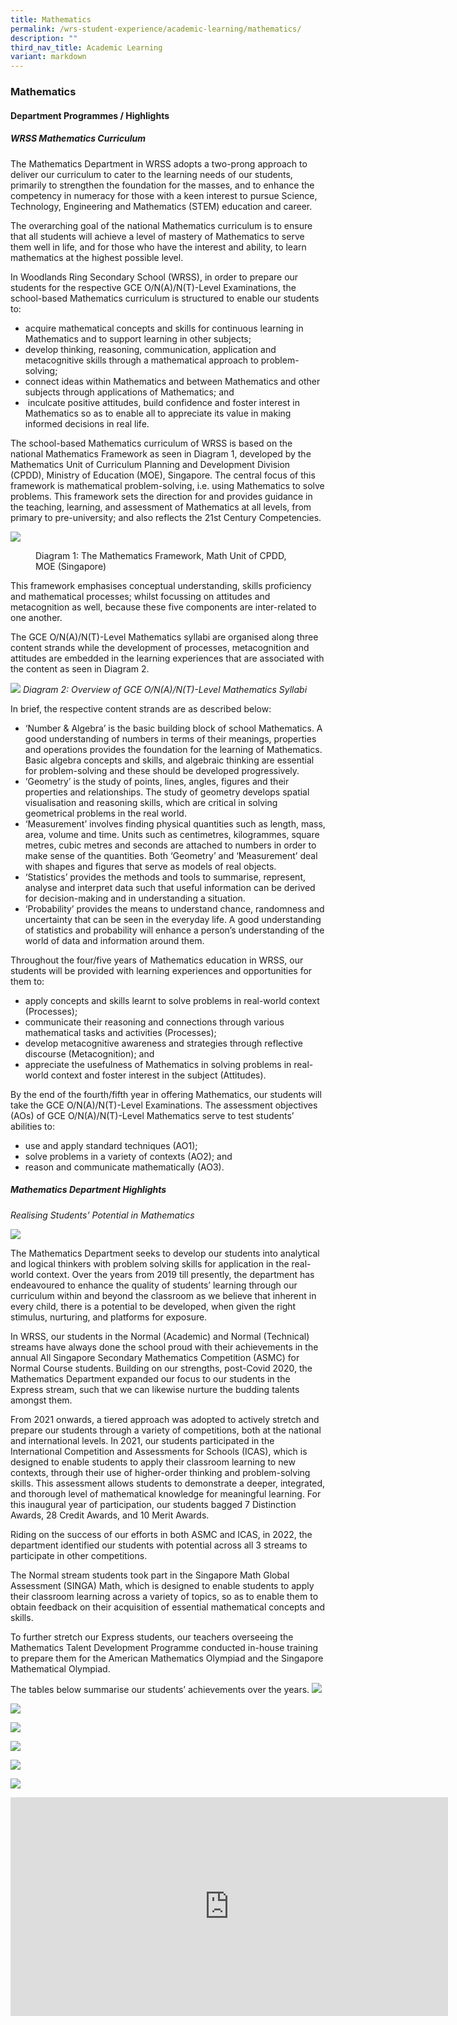 ```yaml
---
title: Mathematics
permalink: /wrs-student-experience/academic-learning/mathematics/
description: ""
third_nav_title: Academic Learning
variant: markdown
---
```

### **Mathematics**
#### **Department Programmes / Highlights**
##### **WRSS Mathematics Curriculum**
The Mathematics Department in WRSS adopts a two-prong approach to deliver our curriculum to cater to the learning needs of our students, primarily to strengthen the foundation for the masses, and to enhance the competency in numeracy for those with a keen interest to pursue Science, Technology, Engineering and Mathematics (STEM) education and career.

The overarching goal of the national Mathematics curriculum is to ensure that all students will achieve a level of mastery of Mathematics to serve them well in life, and for those who have the interest and ability, to learn mathematics at the highest possible level.
 
In Woodlands Ring Secondary School (WRSS), in order to prepare our students for the respective GCE O/N(A)/N(T)-Level Examinations, the school-based Mathematics curriculum is structured to enable our students to:

*   acquire mathematical concepts and skills for continuous learning in Mathematics and to support learning in other subjects;
*   develop thinking, reasoning, communication, application and metacognitive skills through a mathematical approach to problem-solving;
*   connect ideas within Mathematics and between Mathematics and other subjects through applications of Mathematics; and
*   &nbsp;inculcate positive attitudes, build confidence and foster interest in Mathematics so as to enable all to appreciate its value in making informed decisions in real life.

The school-based Mathematics curriculum of WRSS is based on the national Mathematics Framework as seen in Diagram 1, developed by the Mathematics Unit of Curriculum Planning and Development Division (CPDD), Ministry of Education (MOE), Singapore.  The central focus of this framework is mathematical problem-solving, i.e. using Mathematics to solve problems.  This framework sets the direction for and provides guidance in the teaching, learning, and assessment of Mathematics at all levels, from primary to pre-university; and also reflects the 21st Century Competencies.

![](/images/Math_dia_2.jpg)
<figure>

<figcaption>  Diagram 1: The Mathematics Framework, Math Unit of CPDD, MOE (Singapore)
 </figcaption>
</figure>

This framework emphasises conceptual understanding, skills proficiency and mathematical processes; whilst focussing on attitudes and metacognition as well, because these five components are inter-related to one another.

The GCE O/N(A)/N(T)-Level Mathematics syllabi are organised along three content strands while the development of processes, metacognition and attitudes are embedded in the learning experiences that are associated with the content as seen in Diagram 2.

![](/images/math2.jpg)
*Diagram 2: Overview of GCE O/N(A)/N(T)-Level Mathematics Syllabi*

In brief, the respective content strands are as described below:

*   ‘Number &amp; Algebra’ is the basic building block of school Mathematics. A good understanding of numbers in terms of their meanings, properties and operations provides the foundation for the learning of Mathematics. Basic algebra concepts and skills, and algebraic thinking are essential for problem-solving and these should be developed progressively.
*   ‘Geometry’ is the study of points, lines, angles, figures and their properties and relationships. The study of geometry develops spatial visualisation and reasoning skills, which are critical in solving geometrical problems in the real world.
*   ‘Measurement’ involves finding physical quantities such as length, mass, area, volume and time. Units such as centimetres, kilogrammes, square metres, cubic metres and seconds are attached to numbers in order to make sense of the quantities. Both ‘Geometry’ and ‘Measurement’ deal with shapes and figures that serve as models of real objects.
*   ‘Statistics’ provides the methods and tools to summarise, represent, analyse and interpret data such that useful information can be derived for decision-making and in understanding a situation.
*   ‘Probability’ provides the means to understand chance, randomness and uncertainty that can be seen in the everyday life. A good understanding of statistics and probability will enhance a person’s understanding of the world of data and information around them.

Throughout the four/five years of Mathematics education in WRSS, our students will be provided with learning experiences and opportunities for them to:

*   apply concepts and skills learnt to solve problems in real-world context (Processes);
*   communicate their reasoning and connections through various mathematical tasks and activities (Processes);
*   develop metacognitive awareness and strategies through reflective discourse (Metacognition); and
*   appreciate the usefulness of Mathematics in solving problems in real-world context and foster interest in the subject (Attitudes).

By the end of the fourth/fifth year in offering Mathematics, our students will take the GCE O/N(A)/N(T)-Level Examinations. The assessment objectives (AOs) of GCE O/N(A)/N(T)-Level Mathematics serve to test students’ abilities to:

*   use and apply standard techniques (AO1);
*   solve problems in a variety of contexts (AO2); and
*   reason and communicate mathematically (AO3).

##### **Mathematics Department Highlights**

*Realising Students’ Potential in Mathematics*

![](/images/Math_pic_1.jpg)

The Mathematics Department seeks to develop our students into analytical and logical thinkers with problem solving skills for application in the real-world context.  Over the years from 2019 till presently, the department has endeavoured to enhance the quality of students’ learning through our curriculum within and beyond the classroom as we believe that inherent in every child, there is a potential to be developed, when given the right stimulus, nurturing, and platforms for exposure.

In WRSS, our students in the Normal (Academic) and Normal (Technical) streams have always done the school proud with their achievements in the annual All Singapore Secondary Mathematics Competition (ASMC) for Normal Course students.  Building on our strengths, post-Covid 2020, the Mathematics Department expanded our focus to our students in the Express stream, such that we can likewise nurture the budding talents amongst them.

From 2021 onwards, a tiered approach was adopted to actively stretch and prepare our students through a variety of competitions, both at the national and international levels.  In 2021, our students participated in the International Competition and Assessments for Schools (ICAS), which is designed to enable students to apply their classroom learning to new contexts, through their use of higher-order thinking and problem-solving skills.  This assessment allows students to demonstrate a deeper, integrated, and thorough level of mathematical knowledge for meaningful learning.  For this inaugural year of participation, our students bagged 7 Distinction Awards, 28 Credit Awards, and 10 Merit Awards.

Riding on the success of our efforts in both ASMC and ICAS, in 2022, the department identified our students with potential across all 3 streams to participate in other competitions.

The Normal stream students took part in the Singapore Math Global Assessment (SINGA) Math, which is designed to enable students to apply their classroom learning across a variety of topics, so as to enable them to obtain feedback on their acquisition of essential mathematical concepts and skills.

To further stretch our Express students, our teachers overseeing the Mathematics Talent Development Programme conducted in-house training to prepare them for the American Mathematics Olympiad and the Singapore Mathematical Olympiad.

The tables below summarise our students’ achievements over the years.
![](/images/Math_table_1d.jpg)

![](/images/Math_pic_2.jpg)

![](/images/Math_table_2a.jpg)

![](/images/Math_pic_3.jpg)

![](/images/Math_table_3.jpg)

![](/images/Math_pic_4.jpg)
<iframe width="700" height="350" src="https://www.youtube.com/embed/XB7WfX1X-vs" title="Mathematics" frameborder="0" allow="accelerometer; autoplay; clipboard-write; encrypted-media; gyroscope; picture-in-picture" allowfullscreen=""></iframe>